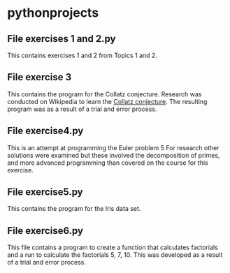 # pythonprojects

## File exercises 1 and 2.py
This contains exercises 1 and 2 from Topics 1 and 2.

## File exercise 3
This contains the program for the Collatz conjecture.
Research was conducted on Wikipedia to learn the [Collatz conjecture](https://en.wikipedia.org/wiki/Collatz_conjecture). The resulting program was as a result of a trial and error process.

## File exercise4.py
This is an attempt at programming the Euler problem 5
For research other solutions were examined but these involved the decomposition of primes, and more advanced programming than covered on the course for this exercise.

## File exercise5.py
This contains the program for the Iris data set.

## File exercise6.py
This file contains a program to create a function that calculates factorials and a run to calculate the factorials 5, 7, 10.
This was developed as a result of a trial and error process.
